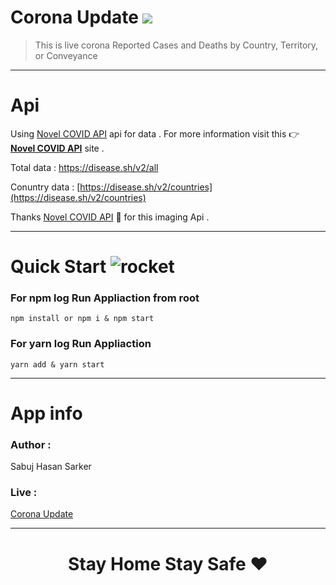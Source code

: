 
# Corona Update [<img  src="https://img.shields.io/badge/%20Corona%20update -Live%20here-brightgreen"/>](https://corona-update-sabuj.netlify.com/)

> This is live corona  Reported Cases and Deaths by Country, Territory, or Conveyance
---
# Api 
Using [Novel COVID API](https://corona.lmao.ninja/)  api for data . For more information visit this :point_right: **[Novel COVID API](https://corona.lmao.ninja/)**  site . 

Total data : https://disease.sh/v2/all

Conuntry data : [https://disease.sh/v2/countries](https://disease.sh/v2/countries)

Thanks [Novel COVID API](https://corona.lmao.ninja/)   :pray: for this imaging Api .


---
# Quick Start ![rocket](https://github.githubassets.com/images/icons/emoji/unicode/1f680.png)

### For npm log Run Appliaction  from root

    npm install or npm i & npm start

### For yarn log Run Appliaction 

    yarn add & yarn start


---
# App info
### Author  :
Sabuj Hasan Sarker
### Live :
[Corona Update](https://corona-update-sabuj.netlify.com/)

---
#  <h1 align="center" >Stay Home Stay Safe   :heart:<h1/>        
